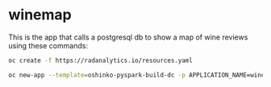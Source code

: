# winemap
This is the app that calls a postgresql db to show a map of wine reviews using these commands:

```sh
oc create -f https://radanalytics.io/resources.yaml
```

```sh
oc new-app --template=oshinko-pyspark-build-dc -p APPLICATION_NAME=winemap -p GIT_URI=https://github.com/rebeccaSimmonds19/winemap.git -p SPARK_OPTIONS='--packages org.postgresql:postgresql:42.1.4' -e SERVER=postgresql -e DBNAME=wineDb -e PASSWORD=password -e USER=username
```
